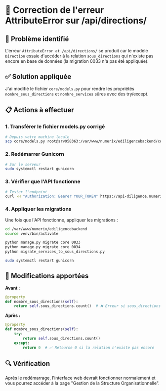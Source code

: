 # 🔧 Correction de l'erreur AttributeError sur /api/directions/

## 🎯 Problème identifié

L'erreur `AttributeError at /api/directions/` se produit car le modèle `Direction` essaie d'accéder à la relation `sous_directions` qui n'existe pas encore en base de données (la migration 0033 n'a pas été appliquée).

## ✅ Solution appliquée

J'ai modifié le fichier `core/models.py` pour rendre les propriétés `nombre_sous_directions` et `nombre_services` sûres avec des try/except.

## 📋 Actions à effectuer

### 1. Transférer le fichier models.py corrigé

```bash
# Depuis votre machine locale
scp core/models.py root@srv958363:/var/www/numerix/ediligencebackend/core/
```

### 2. Redémarrer Gunicorn

```bash
# Sur le serveur
sudo systemctl restart gunicorn
```

### 3. Vérifier que l'API fonctionne

```bash
# Tester l'endpoint
curl -H "Authorization: Bearer YOUR_TOKEN" https://api-diligence.numerix.digital/api/directions/
```

### 4. Appliquer les migrations

Une fois que l'API fonctionne, appliquer les migrations :

```bash
cd /var/www/numerix/ediligencebackend
source venv/bin/activate

python manage.py migrate core 0033
python manage.py migrate core 0034
python migrate_services_to_sous_directions.py

sudo systemctl restart gunicorn
```

## 📝 Modifications apportées

**Avant :**
```python
@property
def nombre_sous_directions(self):
    return self.sous_directions.count()  # ❌ Erreur si sous_directions n'existe pas
```

**Après :**
```python
@property
def nombre_sous_directions(self):
    try:
        return self.sous_directions.count()
    except:
        return 0  # ✅ Retourne 0 si la relation n'existe pas encore
```

## 🔍 Vérification

Après le redémarrage, l'interface web devrait fonctionner normalement et vous pourrez accéder à la page "Gestion de la Structure Organisationnelle".

